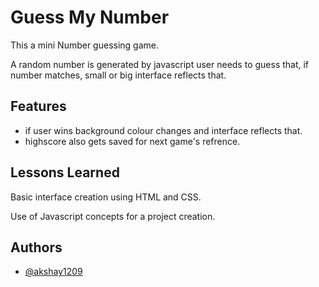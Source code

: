 
# Guess My Number

This a mini Number guessing game. 

A random number is generated by javascript user needs to guess that, if number matches, small or big interface reflects that.









## Features

- if user wins background colour changes and interface reflects that. 
- highscore also gets saved for next game's refrence.



  
## Lessons Learned

Basic interface creation using HTML and CSS.

Use of Javascript concepts for a project creation.


  
## Authors

- [@akshay1209](https://www.https://github.com/akshay1209/guessMyNumber)

  